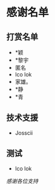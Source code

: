 # 感谢名单 

## 打赏名单
* *颖 
* *黎宇 
* 匿名 
* lco lok
* 家雄。
* *静
* *青

## 技术支援
* Josscii

## 测试
* lco lok

*感谢各位支持*
